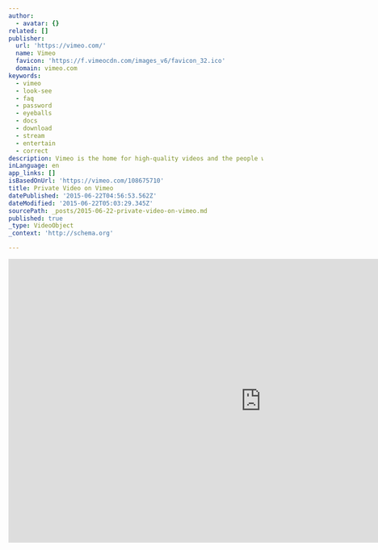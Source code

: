 ```yaml
---
author:
  - avatar: {}
related: []
publisher:
  url: 'https://vimeo.com/'
  name: Vimeo
  favicon: 'https://f.vimeocdn.com/images_v6/favicon_32.ico'
  domain: vimeo.com
keywords:
  - vimeo
  - look-see
  - faq
  - password
  - eyeballs
  - docs
  - download
  - stream
  - entertain
  - correct
description: Vimeo is the home for high-quality videos and the people who love them.
inLanguage: en
app_links: []
isBasedOnUrl: 'https://vimeo.com/108675710'
title: Private Video on Vimeo
datePublished: '2015-06-22T04:56:53.562Z'
dateModified: '2015-06-22T05:03:29.345Z'
sourcePath: _posts/2015-06-22-private-video-on-vimeo.md
published: true
_type: VideoObject
_context: 'http://schema.org'

---
```

<iframe src="https://cdn.embedly.com/widgets/media.html?src=https%3A%2F%2Fplayer.vimeo.com%2Fvideo%2F108675710&amp;url=https%3A%2F%2Fvimeo.com%2F108675710&amp;image=http%3A%2F%2Fb.vimeocdn.com%2Fthumbnails%2Fdefaults%2Fdefault.480x640.jpg&amp;key=b7d04c9b404c499eba89ee7072e1c4f7&amp;type=text%2Fhtml&amp;schema=vimeo" width="1000" height="563" scrolling="no" frameborder="0" allowfullscreen="allowfullscreen" style=""></iframe>